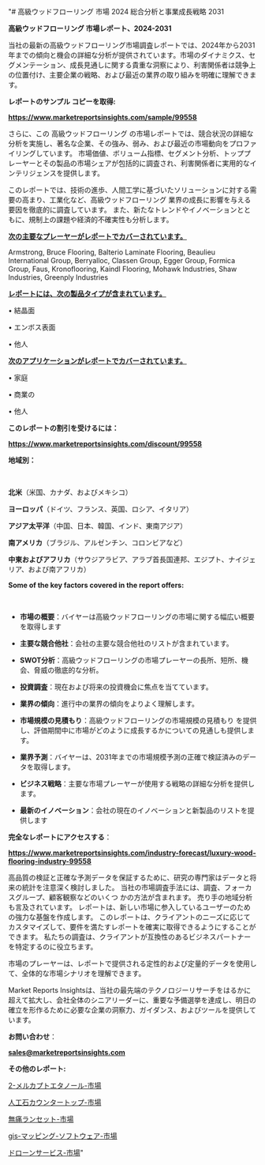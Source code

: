 "# 高級ウッドフローリング 市場 2024 総合分析と事業成長戦略 2031

<strong>高級ウッドフローリング 市場レポート、2024-2031</strong>

当社の最新の高級ウッドフローリング市場調査レポートでは、2024年から2031年までの傾向と機会の詳細な分析が提供されています。市場のダイナミクス、セグメンテーション、成長見通しに関する貴重な洞察により、利害関係者は競争上の位置付け、主要企業の戦略、および最近の業界の取り組みを明確に理解できます。



<strong>レポートのサンプル コピーを取得:</strong> <a href=https://www.marketreportsinsights.com/sample/99558>

<strong><u>https://www.marketreportsinsights.com/sample/99558</u></strong></a>

さらに、この 高級ウッドフローリング の市場レポートでは、競合状況の詳細な分析を実施し、著名な企業、その強み、弱み、および最近の市場動向をプロファイリングしています。 市場価値、ボリューム指標、セグメント分析、トッププレーヤーとその製品の市場シェアが包括的に調査され、利害関係者に実用的なインテリジェンスを提供します。

このレポートでは、技術の進歩、人間工学に基づいたソリューションに対する需要の高まり、工業化など、高級ウッドフローリング 業界の成長に影響を与える要因を徹底的に調査しています。 また、新たなトレンドやイノベーションとともに、規制上の課題や経済的不確実性も分析します。



<strong><u>次の主要なプレーヤーがレポートでカバーされています。</u></strong>

Armstrong, Bruce Flooring, Balterio Laminate Flooring, Beaulieu International Group, Berryalloc, Classen Group, Egger Group, Formica Group, Faus, Kronoflooring, Kaindl Flooring, Mohawk Industries, Shaw Industries, Greenply Industries



<strong><u><b>レポートには、次の製品タイプが含まれています。</b></u></strong>

• 結晶面

• エンボス表面

• 他人



<strong><u><b>次のアプリケーションがレポートでカバーされています。</b></u></strong>

• 家庭

• 商業の

• 他人



<strong><b>このレポートの割引を受けるには：</b></strong>

<a href=https://www.marketreportsinsights.com/discount/99558>

<strong><u>https://www.marketreportsinsights.com/discount/99558</u></strong></a>



<strong>地域別：</strong>

<strong> </strong>



<strong>北米</strong>（米国、カナダ、およびメキシコ）



<strong>ヨーロッパ</strong>（ドイツ、フランス、英国、ロシア、イタリア）



<strong>アジア太平洋</strong>（中国、日本、韓国、インド、東南アジア）



<strong>南アメリカ</strong>（ブラジル、アルゼンチン、コロンビアなど）



<strong>中東およびアフリカ</strong>（サウジアラビア、アラブ首長国連邦、エジプト、ナイジェリア、および南アフリカ）



<strong>Some of the key factors covered in the report offers:</strong>

<strong> </strong>
<ul>
  <li>

<strong>市場の概要</strong>：バイヤーは高級ウッドフローリングの市場に関する幅広い概要を取得します</li>
  <li>

<strong>主要な競合他社</strong>：会社の主要な競合他社のリストが含まれています。</li>
  <li>

<strong>SWOT分析</strong>：高級ウッドフローリングの市場プレーヤーの長所、短所、機会、脅威の徹底的な分析。</li>
  <li>

<strong>投資調査</strong>：現在および将来の投資機会に焦点を当てています。</li>
  <li>

<strong>業界の傾向</strong>：進行中の業界の傾向をよりよく理解します。</li>
  <li>

<strong>市場規模の見積もり</strong>：高級ウッドフローリングの市場規模の見積もり を提供し、評価期間中に市場がどのように成長するかについての見通しも提供します。</li>
  <li>

<strong>業界予測</strong>：バイヤーは、2031年までの市場規模予測の正確で検証済みのデータを取得します。</li>
  <li>

<strong>ビジネス戦略</strong>：主要な市場プレーヤーが使用する戦略の詳細な分析を提供します。</li>
  <li>

<strong>最新のイノベーション</strong>：会社の現在のイノベーションと新製品のリストを提供します</li>
</ul>


<strong>完全なレポートにアクセスする</strong>：

<a href=https://www.marketreportsinsights.com/industry-forecast/luxury-wood-flooring-industry-99558>

<strong><u>https://www.marketreportsinsights.com/industry-forecast/luxury-wood-flooring-industry-99558</u></strong></a>

高品質の検証と正確な予測データを保証するために、研究の専門家はデータと将来の統計を注意深く検討しました。 当社の市場調査手法には、調査、フォーカスグループ、顧客観察などのいくつ かの方法が含まれます。 売り手の地域分析も言及されています。 レポートは、新しい市場に参入しているユーザーのための強力な基盤を作成します。 このレポートは、クライアントのニーズに応じてカスタマイズして、要件を満たすレポートを確実に取得できるようにすることができます。 私たちの調査は、クライアントが互換性のあるビジネスパートナーを特定するのに役立ちます。

市場のプレーヤーは、レポートで提供される定性的および定量的データを使用して、全体的な市場シナリオを理解できます。

Market Reports Insightsは、当社の最先端のテクノロジーリサーチをはるかに超えて拡大し、会社全体のシニアリーダーに、重要な予備選挙を達成し、明日の確立を形作るために必要な企業の洞察力、ガイダンス、およびツールを提供しています。



<strong><b>お問い合わせ</b></strong>：

<a href=mailto:sales@marketreportsinsights.com>

<strong><u>sales@marketreportsinsights.com</u></strong></a>



<strong>その他のレポート:</strong>

<a href=https://www.linkedin.com/pulse/2-メルカプトエタノール-市場-2023-年のダイナミクスとビジネストレンド-w1yuc/>2-メルカプトエタノール-市場</a>

<a href=https://www.linkedin.com/pulse/人工石カウンタートップ-市場-2023-収益と成長ドライバー-2030-pr-news-hub-qf1tf/>人工石カウンタートップ-市場</a>

<a href=https://www.linkedin.com/pulse/無痛ランセット-市場-2023-収益と成長ドライバー-2030-pr-news-hub-p65bf/>無痛ランセット-市場</a>

<a href=https://www.linkedin.com/pulse/gis-マッピング-ソフトウェア-市場-2023-推進要因と成長機会-2030-ip7jf/>gis-マッピング-ソフトウェア-市場</a>

<a href=https://www.linkedin.com/pulse/ドローンサービス-市場-2023-収益と成長ドライバー-2030-consumer-connection-collective-360-08wcf/>ドローンサービス-市場</a>"
